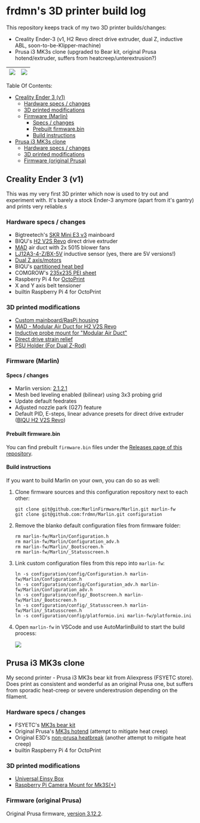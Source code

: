 # frdmn's 3D printer build log

This repository keeps track of my two 3D printer builds/changes:

- Creality Ender-3 (v1, H2 Revo direct drive extruder, dual Z, inductive ABL, soon-to-be-Klipper-machine)
- Prusa i3 MK3s clone (upgraded to Bear kit, original Prusa hotend/extruder, suffers from heatcreep/unterextrusion?)

| [![](https://up.frd.mn/c6nnbhoerK/Bildschirm-foto-2023-05-30-um-12.33.57.jpg)](#creality-ender-3-v1) | [![](https://up.frd.mn/t8n2QkA6T4/Bildschirm-foto-2023-05-30-um-12.34.05.jpg)](#prusa-i3-mk3s-clone) |
|----------|--------------|

Table Of Contents:

- [Creality Ender 3 (v1)](#creality-ender-3-v1)
  - [Hardware specs / changes](#hardware-specs--changes)
  - [3D printed modifications](#3d-printed-modifications)
  - [Firmware (Marlin)](#firmware-marlin)
    - [Specs / changes](#specs--changes)
    - [Prebuilt firmware.bin](#prebuilt-firmwarebin)
    - [Build instructions](#build-instructions)
- [Prusa i3 MK3s clone](#prusa-i3-mk3s-clone)
  - [Hardware specs / changes](#hardware-specs--changes-1)
  - [3D printed modifications](#3d-printed-modifications-1)
  - [Firmware (original Prusa)](#firmware-original-prusa)

## Creality Ender 3 (v1)

This was my very first 3D printer which now is used to try out and experiment with. It's barely a stock Ender-3 anymore (apart from it's gantry) and prints very reliable.s

### Hardware specs / changes

- Bigtreetech's [SKR Mini E3 v3](https://www.3djake.de/bigtreetech/skr-mini-e3) mainboard
- BIQU's [H2 V2S Revo](https://www.3djake.de/biqu/h2-v2s-revo-extruder) direct drive extruder
- [MAD](https://www.printables.com/model/146957-mad-modular-air-duct-for-biqu-h2-h2-v2s-revo-h2-v2) air duct with 2x 5015 blower fans
- [LJ12A3-4-Z/BX-5V](https://www.amazon.de/Taiss-induktiver-N%C3%A4herungsschalter-Arbeitsspannung-LJ12A3-4-Z/dp/B07XMND4QN/) inductive sensor (yes, there are 5V versions!)
- [Dual Z axis/motors](https://www.3djake.de/creality-3d-drucker-ersatzteile/dual-z-achsen-upgrade?sai=10662)
- BIQU's [partitioned heat bed](https://biqu.equipment/products/235mm-235mm-partitioned-hot-bed-compatible-for-ender-3-b1-hurakan)
- COMGROW's [235x235 PEI sheet](https://www.amazon.de/Comgrow-Removable-Flexible-Magnetic-Heated/dp/B09TW23M8P?th=1)
- Raspberry Pi 4 for [OctoPrint](https://octoprint.org/)
- X and Y axis belt tensioner
- builtin Raspberry Pi 4 for OctoPrint

### 3D printed modifications

- [Custom mainboard/RasPi housing](https://www.printables.com/model/464881-skr-mini-e3-v3-raspberry-pi-front-housing-for-ende)
- [MAD - Modular Air Duct for H2 V2S Revo](https://www.printables.com/model/146957-mad-modular-air-duct-for-biqu-h2-h2-v2s-revo-h2-v2)
- [Inductive probe mount for "Modular Air Duct"](https://www.printables.com/model/459319-inductive-probe-mount-for-biqu-h2-v2-v2s-revo)
- [Direct drive strain relief](https://www.printables.com/model/351250-ender-3-direct-drive-cable-bundle-strain-relief)
- [PSU Holder (For Dual Z-Rod)](https://www.printables.com/model/271707-ender-3-psu-holder-for-dual-z-rod)

### Firmware (Marlin)

#### Specs / changes

- Marlin version: [2.1.2.1](https://github.com/MarlinFirmware/Marlin/tree/2.1.2.1)
- Mesh bed leveling enabled (bilinear) using 3x3 probing grid
- Update default feedrates
- Adjusted nozzle park (G27) feature
- Default PID, E-steps, linear advance presets for direct drive extruder ([BIQU H2 V2S Revo](https://www.3djake.de/biqu/h2-v2s-revo-extruder))

#### Prebuilt firmware.bin

You can find prebuilt `firmware.bin` files under the [Releases page of this repository](https://github.com/frdmn/Marlin/releases).

#### Build instructions

If you want to build Marlin on your own, you can do so as well:

1. Clone firmware sources and this configuration repository next to each other:

    ```shell
    git clone git@github.com:MarlinFirmware/Marlin.git marlin-fw
    git clone git@github.com:frdmn/Marlin.git configuration
    ```

2. Remove the blanko default configuration files from firmware folder:

    ```shell
    rm marlin-fw/Marlin/Configuration.h
    rm marlin-fw/Marlin/Configuration_adv.h
    rm marlin-fw/Marlin/_Bootscreen.h
    rm marlin-fw/Marlin/_Statusscreen.h
    ```

3. Link custom configuration files from this repo into `marlin-fw`:

    ```shell
    ln -s configuration/config/Configuration.h marlin-fw/Marlin/Configuration.h
    ln -s configuration/config/Configuration_adv.h marlin-fw/Marlin/Configuration_adv.h
    ln -s configuration/config/_Bootscreen.h marlin-fw/Marlin/_Bootscreen.h
    ln -s configuration/config/_Statusscreen.h marlin-fw/Marlin/_Statusscreen.h
    ln -s configuration/config/platformio.ini marlin-fw/platformio.ini
    ```

4. Open `marlin-fw` in VSCode and use AutoMarlinBuild to start the build process:

    ![](https://up.frd.mn/9sxZMJvywU/Bildschirm-foto-2023-05-26-um-10.22.57.png)

## Prusa i3 MK3s clone

My second printer - Prusa i3 MK3s bear kit from Aliexpress (FSYETC store). Does print as consistent and wonderful as an original Prusa one, but suffers from sporadic heat-creep or severe underextrusion depending on the filament.

### Hardware specs / changes

- FSYETC's [MK3s bear kit](https://de.aliexpress.com/item/33030542556.html)
- Original Prusa's [MK3s hotend](https://de.aliexpress.com/item/33030542556.html) (attempt to mitigate heat creep)
- Original E3D's [non-prusa heatbreak](https://www.3djake.com/e3d/v6-heatbreak) (another attempt to mitigate heat creep)
- builtin Raspberry Pi 4 for OctoPrint

### 3D printed modifications

- [Universal Einsy Box](https://www.thingiverse.com/thing:3901001)
- [Raspberry Pi Camera Mount for Mk3S(+)](https://www.printables.com/model/64402-raspberry-pi-camera-mount-for-mk3s)

### Firmware (original Prusa)

Original Prusa firmware, [version 3.12.2](https://github.com/prusa3d/Prusa-Firmware/releases/tag/v3.12.2).
